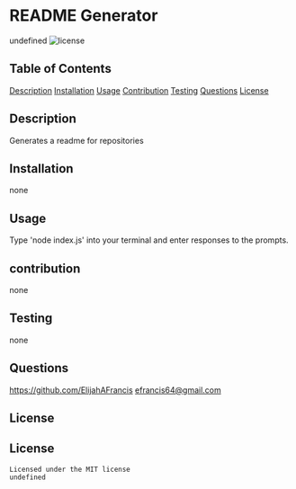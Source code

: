 # README  Generator
  undefined
  ![license](https://img.shields.io/badge/license-MIT-yellowgreen.svg)
  ## Table of Contents
  [Description](#description)
  [Installation](#installation)
  [Usage](#usage)
  [Contribution](#contribution)
  [Testing](#testing)
  [Questions](questions)
  [License](license)

  ## Description
  Generates a readme for repositories

  ## Installation
  none

  ## Usage
  Type 'node index.js' into your terminal and enter responses to the prompts.

  ## contribution
  none

  ## Testing
  none

  ## Questions
  https://github.com/ElijahAFrancis
  efrancis64@gmail.com

  ## License
  ## License
    Licensed under the MIT license
    undefined
  